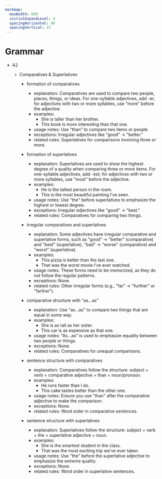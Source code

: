 ```yaml
---
markmap:
  maxWidth: 600
  initialExpandLevel: 4
  spacingHorizontal: 80
  spacingVertical: 15
---
```


# Grammar

- A2

  - Comparatives & Superlatives

    - formation of comparatives

      - explanation: Comparatives are used to compare two people, places, things, or ideas. For one-syllable adjectives, add -er; for adjectives with two or more syllables, use "more" before the adjective.
      - examples:
        - She is taller than her brother.
        - This book is more interesting than that one.
      - usage notes: Use "than" to compare two items or people.
      - exceptions: Irregular adjectives like "good" -> "better."
      - related rules: Superlatives for comparisons involving three or more.

    - formation of superlatives

      - explanation: Superlatives are used to show the highest degree of a quality when comparing three or more items. For one-syllable adjectives, add -est; for adjectives with two or more syllables, use "most" before the adjective.
      - examples:
        - He is the tallest person in the room.
        - This is the most beautiful painting I’ve seen.
      - usage notes: Use "the" before superlatives to emphasize the highest or lowest degree.
      - exceptions: Irregular adjectives like "good" -> "best."
      - related rules: Comparatives for comparing two things.

    - irregular comparatives and superlatives

      - explanation: Some adjectives have irregular comparative and superlative forms, such as "good" -> "better" (comparative) and "best" (superlative), "bad" -> "worse" (comparative) and "worst" (superlative).
      - examples:
        - This pizza is better than the last one.
        - That was the worst movie I've ever watched.
      - usage notes: These forms need to be memorized, as they do not follow the regular patterns.
      - exceptions: None.
      - related rules: Other irregular forms (e.g., "far" -> "further" or "farther").

    - comparative structure with "as...as"

      - explanation: Use "as...as" to compare two things that are equal in some way.
      - examples:
        - She is as tall as her sister.
        - This car is as expensive as that one.
      - usage notes: "As...as" is used to emphasize equality between two people or things.
      - exceptions: None.
      - related rules: Comparatives for unequal comparisons.

    - sentence structure with comparatives

      - explanation: Comparatives follow the structure: subject + verb + comparative adjective + than + noun/pronoun.
      - examples:
        - He runs faster than I do.
        - This cake tastes better than the other one.
      - usage notes: Ensure you use "than" after the comparative adjective to make the comparison.
      - exceptions: None.
      - related rules: Word order in comparative sentences.

    - sentence structure with superlatives
      - explanation: Superlatives follow the structure: subject + verb + the + superlative adjective + noun.
      - examples:
        - She is the smartest student in the class.
        - That was the most exciting trip we’ve ever taken.
      - usage notes: Use "the" before the superlative adjective to emphasize the extreme quality.
      - exceptions: None.
      - related rules: Word order in superlative sentences.
